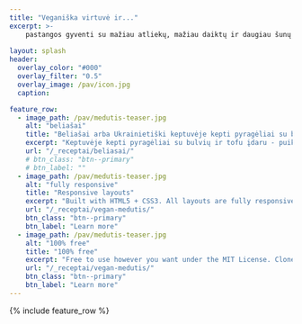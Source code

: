 ```yaml
---
title: "Veganiška virtuvė ir..."
excerpt: >-
    pastangos gyventi su mažiau atliekų, mažiau daiktų ir daugiau šunų 🐕‍🦺🐩
   
layout: splash
header:
  overlay_color: "#000"
  overlay_filter: "0.5"
  overlay_image: /pav/icon.jpg
  caption:

feature_row:
  - image_path: /pav/medutis-teaser.jpg
    alt: "beliašai"
    title: "Beliašai arba Ukrainietiški keptuvėje kepti pyragėliai su bulvių ir tofu įdaru"
    excerpt: "Keptuvėje kepti pyragėliai su bulvių ir tofu įdaru - puikūs ne tik pietums ar vakarienei, bet ir tinkantys pasiimti ir į išvyką ar darbą/mokyklą pietų dėžutėje."
    url: "/_receptai/beliasai/"
    # btn_class: "btn--primary"
    # btn_label: ""
  - image_path: /pav/medutis-teaser.jpg
    alt: "fully responsive"
    title: "Responsive layouts"
    excerpt: "Built with HTML5 + CSS3. All layouts are fully responsive with helpers to augment your content."
    url: "/_receptai/vegan-medutis/"
    btn_class: "btn--primary"
    btn_label: "Learn more"
  - image_path: /pav/medutis-teaser.jpg
    alt: "100% free"
    title: "100% free"
    excerpt: "Free to use however you want under the MIT License. Clone it, fork it, customize it... whatever!"
    url: "/_receptai/vegan-medutis/"
    btn_class: "btn--primary"
    btn_label: "Learn more"      
---
```


{% include feature_row %}
